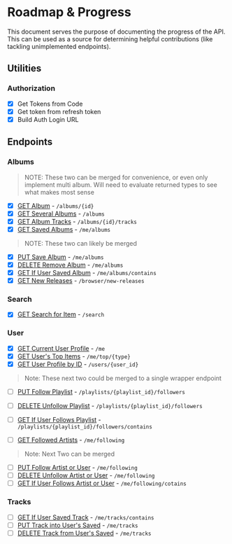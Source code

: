# Roadmap & Progress

This document serves the purpose of documenting the progress of the API. This can be used as a source for determining helpful contributions (like tackling unimplemented endpoints).

## Utilities

### Authorization

- [x] Get Tokens from Code
- [x] Get token from refresh token
- [x] Build Auth Login URL

## Endpoints

### Albums

> NOTE: These two can be merged for convenience, or even only implement multi album. Will need to evaluate returned types to see what makes most sense

- [x] [GET Album](https://developer.spotify.com/documentation/web-api/reference/#/operations/get-an-album) - `/albums/{id}`
- [x] [GET Several Albums](https://developer.spotify.com/documentation/web-api/reference/#/operations/get-multiple-albums) - `/albums`
- [x] [GET Album Tracks](https://developer.spotify.com/documentation/web-api/reference/#/operations/get-an-albums-tracks) - `/albums/{id}/tracks`
- [x] [GET Saved Albums](https://developer.spotify.com/documentation/web-api/reference/#/operations/get-users-saved-albums) - `/me/albums`

> NOTE: These two can likely be merged

- [x] [PUT Save Album](https://developer.spotify.com/documentation/web-api/reference/#/operations/save-albums-user) - `/me/albums`
- [x] [DELETE Remove Album](https://developer.spotify.com/documentation/web-api/reference/#/operations/remove-albums-user) - `/me/albums`
- [x] [GET If User Saved Album](https://developer.spotify.com/documentation/web-api/reference/#/operations/check-users-saved-albums) - `/me/albums/contains`
- [x] [GET New Releases](https://developer.spotify.com/documentation/web-api/reference/#/operations/get-new-releases) - `/browser/new-releases`

### Search

- [x] [GET Search for Item](https://developer.spotify.com/documentation/web-api/reference/#/operations/search) - `/search`

### User

- [x] [GET Current User Profile](https://developer.spotify.com/documentation/web-api/reference/#/operations/get-current-users-profile) - `/me`
- [x] [GET User's Top Items](https://developer.spotify.com/documentation/web-api/reference/#/operations/get-users-top-artists-and-tracks) - `/me/top/{type}`
- [x] [GET User Profile by ID](https://developer.spotify.com/documentation/web-api/reference/#/operations/get-users-profile) - `/users/{user_id}`

> Note: These next two could be merged to a single wrapper endpoint

- [ ] [PUT Follow Playlist](https://developer.spotify.com/documentation/web-api/reference/#/operations/follow-playlist) - `/playlists/{playlist_id}/followers`
- [ ] [DELETE Unfollow Playlist](https://developer.spotify.com/documentation/web-api/reference/#/operations/unfollow-playlist) - `/playlists/{playlist_id}/followers`
- [ ] [GET If User Follows Playlist](https://developer.spotify.com/documentation/web-api/reference/#/operations/check-if-user-follows-playlist) - `/playlists/{playlist_id}/followers/contains`

- [ ] [GET Followed Artists](https://developer.spotify.com/documentation/web-api/reference/#/operations/get-followed) - `/me/following`

> Note: Next Two can be merged

- [ ] [PUT Follow Artist or User](https://developer.spotify.com/documentation/web-api/reference/#/operations/follow-artists-users) - `/me/following`
- [ ] [DELETE Unfollow Artist or User](https://developer.spotify.com/documentation/web-api/reference/#/operations/unfollow-artists-users) - `/me/following`
- [ ] [GET If User Follows Artist or User](https://developer.spotify.com/documentation/web-api/reference/#/operations/check-current-user-follows) - `/me/following/cotains`

### Tracks
- [ ] [GET If User Saved Track](https://developer.spotify.com/documentation/web-api/reference/#/operations/check-users-saved-tracks) - `/me/tracks/contains`
- [ ] [PUT Track into User's Saved](https://developer.spotify.com/documentation/web-api/reference/#/operations/save-tracks-user) - `/me/tracks`
- [ ] [DELETE Track from User's Saved](https://developer.spotify.com/documentation/web-api/reference/#/operations/remove-tracks-user) - `/me/tracks`